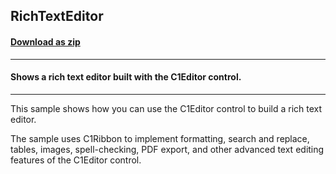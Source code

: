 ## RichTextEditor
#### [Download as zip](https://grapecity.github.io/DownGit/#/home?url=https://github.com/GrapeCity/ComponentOne-WinForms-Samples/tree/master/NetFramework\XHtmlEditor\CS\RichTextEditor)
____
#### Shows a rich text editor built with the C1Editor control.
____
This sample shows how you can use the C1Editor control to build a rich text editor. 

The sample uses C1Ribbon to implement formatting, search and replace, tables, images, spell-checking, PDF export, and other advanced text editing features of the C1Editor control. 